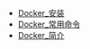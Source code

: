 * [Docker_安装](./Content/Article/技术笔记/Docker/Docker_安装.md)
* [Docker_常用命令](./Content/Article/技术笔记/Docker/Docker_常用命令.md)
* [Docker_简介](./Content/Article/技术笔记/Docker/Docker_简介.md)
